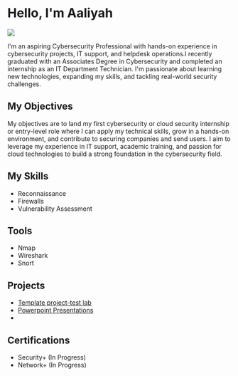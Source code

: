 # Hello, I'm Aaliyah
<a href="https://www.linkedin.com/in/aaliyah-conners-538a452a0/"><img src="https://img.shields.io/badge/-LinkedIn-0072b1?&style=for-the-badge&logo=linkedin&logoColor=white" /></a>

I'm an aspiring Cybersecurity Professional with hands-on experience in cybersecurity projects, IT support, and helpdesk operations.I recently graduated with an Associates Degree in Cybersecurity and completed an internship as an IT Department Technician. I'm passionate about learning new technologies, expanding my skills, and tackling real-world security challenges.


## My Objectives

My objectives are to land my first cybersecurity or cloud security internship or entry-level role where I can apply my technical skills, grow in a hands-on environment, and contribute to securing companies and send users. I aim to leverage my experience in IT support, academic training, and passion for cloud technologies to build a strong foundation in the cybersecurity field.

## My Skills
- Reconnaissance
- Firewalls
- Vulnerability Assessment
## Tools
- Nmap
- Wireshark
- Snort
## Projects
- <a href="https://github.com/ac0963/Project-Test/tree/main"> Template project-test lab</a>
- <a href="https://github.com/ac0963/Presentations"> Powerpoint Presentations</a>
-
## Certifications
- Security+ (In Progress)
- Network+ (In Progress)
